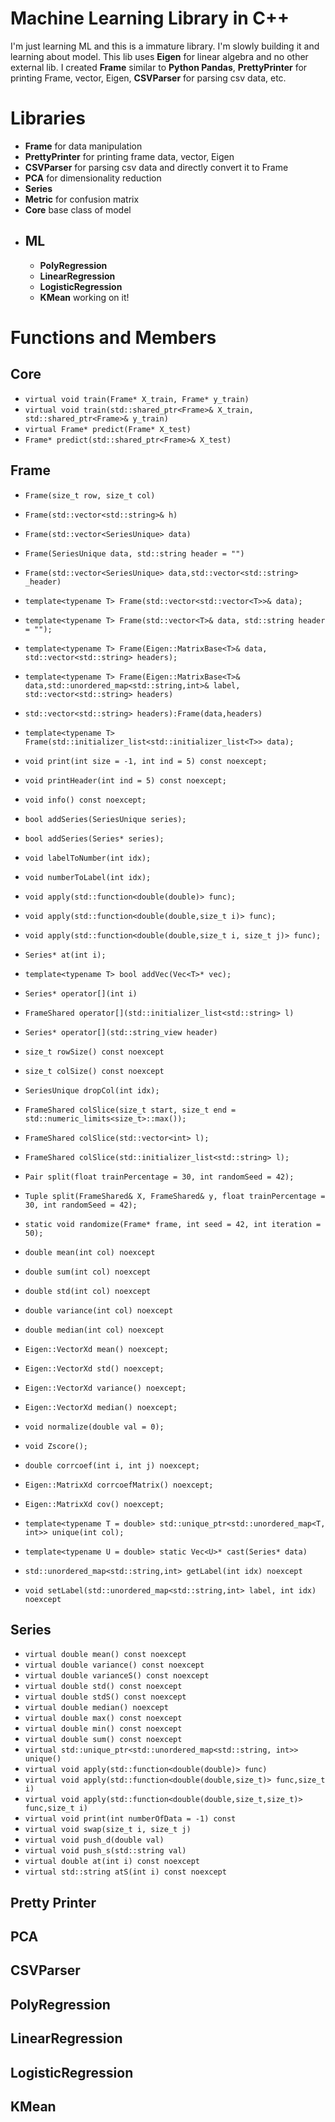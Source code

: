 # Machine Learning Library in C++

I'm just learning ML and this is a immature library.  I'm slowly building it and learning about model. This lib uses **Eigen** for linear algebra and no other external lib. I created **Frame** similar to **Python Pandas**, **PrettyPrinter** for printing Frame, vector, Eigen, **CSVParser** for parsing csv data, etc.


# Libraries

- **Frame** for data manipulation
- **PrettyPrinter** for printing frame data, vector, Eigen
- **CSVParser** for parsing csv data and directly convert it to Frame
- **PCA** for dimensionality reduction
- **Series**
- **Metric** for confusion matrix
- **Core** base class of model
-	## ML
	* **PolyRegression**
	* **LinearRegression**
	* **LogisticRegression**
	* **KMean** working on it!

# Functions and Members

## Core

- ``virtual void train(Frame* X_train, Frame* y_train)``
-  ``virtual void train(std::shared_ptr<Frame>& X_train, std::shared_ptr<Frame>& y_train)``
- ``virtual Frame* predict(Frame* X_test)``
-  ``Frame* predict(std::shared_ptr<Frame>& X_test)``
## Frame
	
- ``Frame(size_t row, size_t col)``

- ``Frame(std::vector<std::string>& h)``

- ``Frame(std::vector<SeriesUnique> data)``

- ``Frame(SeriesUnique data, std::string header = "")``

- ``Frame(std::vector<SeriesUnique> data,std::vector<std::string> _header)``

- ``template<typename T>
Frame(std::vector<std::vector<T>>& data);``

- ``template<typename T>
Frame(std::vector<T>& data, std::string header = "");``

- ``template<typename T>
Frame(Eigen::MatrixBase<T>& data, std::vector<std::string> headers);``

- ``template<typename T>
Frame(Eigen::MatrixBase<T>& data,std::unordered_map<std::string,int>& label, std::vector<std::string> headers)``

- ``std::vector<std::string> headers):Frame(data,headers)``

- ``template<typename T>
Frame(std::initializer_list<std::initializer_list<T>> data);``

- ``void print(int size = -1, int ind = 5) const noexcept;``

- ``void printHeader(int ind = 5) const noexcept;``

- ``void info() const noexcept;``

- ``bool addSeries(SeriesUnique series);``

- ``bool addSeries(Series* series);``

- ``void labelToNumber(int idx);``

- ``void numberToLabel(int idx);``

- ``void apply(std::function<double(double)> func);``

- ``void apply(std::function<double(double,size_t i)> func);``

- ``void apply(std::function<double(double,size_t i, size_t j)> func);``

- ``Series* at(int i);``

- ``template<typename T> bool addVec(Vec<T>* vec);``

- ``Series* operator[](int i)``

- ``FrameShared operator[](std::initializer_list<std::string> l)``

- ``Series* operator[](std::string_view header)``

- ``size_t rowSize() const noexcept``

- ``size_t colSize() const noexcept``

- ``SeriesUnique dropCol(int idx);``

- ``FrameShared colSlice(size_t start, size_t end = std::numeric_limits<size_t>::max());``

- ``FrameShared colSlice(std::vector<int> l);``

- ``FrameShared colSlice(std::initializer_list<std::string> l);``

- ``Pair split(float trainPercentage = 30, int randomSeed = 42);``

- ``Tuple split(FrameShared& X, FrameShared& y, float trainPercentage = 30, int randomSeed = 42);``

- ``static void randomize(Frame* frame, int seed = 42, int iteration = 50);``

- ``double mean(int col) noexcept``

- ``double sum(int col) noexcept``

- ``double std(int col) noexcept``

- ``double variance(int col) noexcept``

- ``double median(int col) noexcept``

- ``Eigen::VectorXd mean() noexcept;``

- ``Eigen::VectorXd std() noexcept;``

- ``Eigen::VectorXd variance() noexcept;``

- ``Eigen::VectorXd median() noexcept;``

- ``void normalize(double val = 0);``

- ``void Zscore();``

- ``double corrcoef(int i, int j) noexcept;``

- ``Eigen::MatrixXd corrcoefMatrix() noexcept;``

- ``Eigen::MatrixXd cov() noexcept;``

- ``template<typename T = double>
std::unique_ptr<std::unordered_map<T, int>> unique(int col);``

- ``template<typename U = double>
static Vec<U>* cast(Series* data)``

- ``std::unordered_map<std::string,int> getLabel(int idx) noexcept``

- ``void setLabel(std::unordered_map<std::string,int> label, int idx) noexcept``
	
## Series

- ``virtual double mean() const noexcept``
- ``virtual double variance() const noexcept``
- ``virtual double varianceS() const noexcept``
- ``virtual double std() const noexcept``
- ``virtual double stdS() const noexcept``
- ``virtual double median() noexcept``
- ``virtual double max() const noexcept``
- ``virtual double min() const noexcept``
- ``virtual double sum() const noexcept``
- ``virtual std::unique_ptr<std::unordered_map<std::string, int>> unique()``
- ``virtual void apply(std::function<double(double)> func)``
- ``virtual void apply(std::function<double(double,size_t)> func,size_t i)``
- ``virtual void apply(std::function<double(double,size_t,size_t)> func,size_t i)``
- ``virtual void print(int numberOfData = -1) const``
- ``virtual void swap(size_t i, size_t j)``
- ``virtual void push_d(double val)``
- ``virtual void push_s(std::string val)``
- ``virtual double at(int i) const noexcept``
- ``virtual std::string atS(int i) const noexcept``

## Pretty Printer

## PCA

## CSVParser

## PolyRegression

## LinearRegression

## LogisticRegression

## KMean

